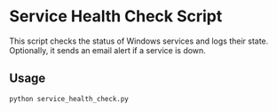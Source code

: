 # Service Health Check Script

This script checks the status of Windows services and logs their state.
Optionally, it sends an email alert if a service is down.

## Usage
```bash
python service_health_check.py